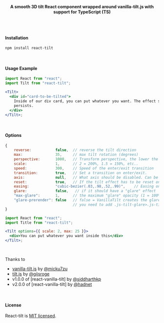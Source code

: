 <p align="center">
  <br><br>
  <b>A smooth 3D tilt React component wrapped around vanilla-tilt.js with support for TypeScript (TS)</b>
  <br><br>
</p>

&nbsp;

#### Installation

```
npm install react-tilt
```

&nbsp;

#### Usage Example

```jsx
import React from "react";
import Tilt from "react-tilt";

<Tilt>
  <div id="card-to-be-tilted">
    Inside of our div card, you can put whatever you want. The effect still
    persists.
  </div>
</Tilt>;
```

&nbsp;

#### Options

```js
{
    reverse:           false,  // reverse the tilt direction
    max:               35,     // max tilt rotation (degrees)
    perspective:       1000,   // Transform perspective, the lower the more extreme the tilt gets.
    scale:             1,      // 2 = 200%, 1.5 = 150%, etc..
    speed:             300,    // Speed of the enter/exit transition
    transition:        true,   // Set a transition on enter/exit.
    axis:              null,   // What axis should be disabled. Can be X or Y.
    reset:             true,   // If the tilt effect has to be reset on exit.
    easing:            "cubic-bezier(.03,.98,.52,.99)",    // Easing on enter/exit.
    glare:             false,   // if it should have a "glare" effect
    "max-glare":       1,      // the maximum "glare" opacity (1 = 100%, 0.5 = 50%)
    "glare-prerender": false   // false = VanillaTilt creates the glare elements for you, otherwise
                               // you need to add .js-tilt-glare>.js-tilt-glare-inner by yourself
}
```

```jsx
import React from "react";
import Title from "react-tilt";

<Tilt options={{ scale: 2, max: 25 }}>
  <div>You can put whatever you want inside this</div>
</Tilt>;
```

&nbsp;

Thanks to

- [vanilla-tilt.js](https://github.com/micku7zu/vanilla-tilt.js) by [@micku7zu](https://github.com/micku7zu)
- [tilt.js](https://github.com/gijsroge/tilt.js) by [@gijsroge](https://github.com/gijsroge)
- v1.0.0 of [react-vanilla-tilt] by [@siddharthkp](https://github.com/siddharthkp)
- v2.0.0 of [react-vanilla-tilt] by [@hadnet](https://github.com/hadnet)

&nbsp;

#### License

React-tilt is [MIT licensed](https://github.com/PaulNafureanu/react-tilt.ts/blob/master/LICENSE).
